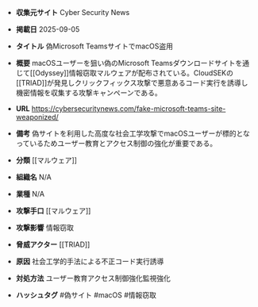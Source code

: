 - **収集元サイト**
Cyber Security News

- **掲載日**
2025-09-05

- **タイトル**
偽Microsoft TeamsサイトでmacOS盗用

- **概要**
macOSユーザーを狙い偽のMicrosoft Teamsダウンロードサイトを通じて[[Odyssey]]情報窃取マルウェアが配布されている。CloudSEKの[[TRIAD]]が発見しクリックフィックス攻撃で悪意あるコード実行を誘導し機密情報を収集する攻撃キャンペーンである。

- **URL**
https://cybersecuritynews.com/fake-microsoft-teams-site-weaponized/

- **備考**
偽サイトを利用した高度な社会工学攻撃でmacOSユーザーが標的となっているためユーザー教育とアクセス制御の強化が重要である。

- **分類**
[[マルウェア]]

- **組織名**
N/A

- **業種**
N/A

- **攻撃手口**
[[マルウェア]]

- **攻撃影響**
情報窃取

- **脅威アクター**
[[TRIAD]]

- **原因**
社会工学的手法による不正コード実行誘導

- **対処方法**
ユーザー教育アクセス制御強化監視強化

- **ハッシュタグ**
#偽サイト #macOS #情報窃取
